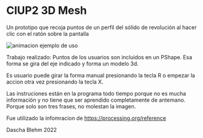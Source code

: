 # CIUP2 3D Mesh
Un prototipo que recoja puntos de un perfil del sólido de revolución al hacer clic con el ratón sobre la pantalla

![animacion](https://user-images.githubusercontent.com/44921828/154871284-ad039ab3-c938-4690-b4f9-d43d745d9567.gif)
ejemplo de uso

Trabajo realizado:
Puntos de los usuarios son incluidos en un PShape.
Esa forma se gira del eje indicado y forma un modelo 3d.

Es usuario puede girar la forma manual presionando la tecla R o empezar la accion otra vez presionando la tecla X.

Las instruciones están en la programa todo tiempo porque no es mucha información y no tiene que ser aprendido completamente de antemano.
Porque solo son tres frases, no molestan la imagen.

Fue utilizado la infomracion de https://processing.org/reference

Dascha Blehm 2022
